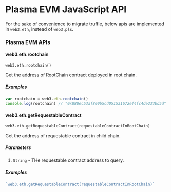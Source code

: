 # Plasma EVM JavaScript API

For the sake of convenience to migrate truffle, below apis are implemented in `web3.eth`, instead of `web3.pls`.


### Plasma EVM APIs

#### web3.eth.rootchain

```web3.eth.rootchain()```

Get the address of RootChain contract deployed in root chain.


##### Examples
```javascript
var rootchain = web3.eth.rootchain()
console.log(rootchain) // "0x880ec53af800b5cd051531672ef4fc4de233bd5d"
```

#### web3.eth.getRequestableContract

```web3.eth.getRequestableContract(requestableContractInRootChain)```

Get the address of requestable contract in child chain.

##### Parameters
1. `String` - THe requestable contract address to query.

##### Examples
```javascript
`web3.eth.getRequestableContract(requestableContractInRootChain)`
```
